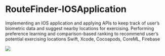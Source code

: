 # RouteFinder-IOSApplication
Implementing an IOS application and applying APIs to keep track of user’s biometric data and suggest nearby locations for exercising.
Performing preference learning and comparison-based ranking to recommend user’s potential exercising locations
Swift, Xcode, Cocoapods, CoreML, Firebase

![](app_ui.gif)
